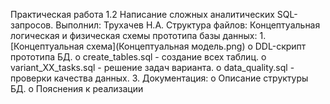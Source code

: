 Практическая работа 1.2 Написание сложных аналитических SQL-запросов. Выполнил: Трухачев Н.А.
Структура файлов:
    Концептуальная логическая и физическая схемы прототипа базы данных:
       1. [Концептуальная схема](Концептуальная модель.png)
o DDL-скрипт прототипа БД.
o create_tables.sql - создание всех таблиц.
o variant_XX_tasks.sql - решение задач варианта.
o data_quality.sql - проверки качества данных.
3. Документация:
o Описание структуры БД.
o Пояснения к реализации
